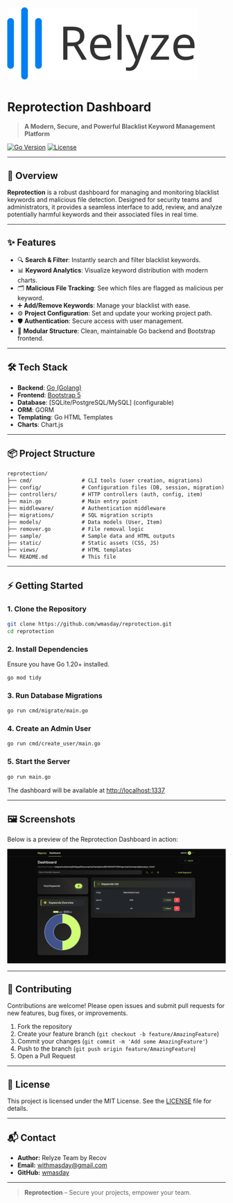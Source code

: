 # ![Hero Icon](static/icon.svg)

# Reprotection Dashboard

> **A Modern, Secure, and Powerful Blacklist Keyword Management Platform**

[![Go Version](https://img.shields.io/badge/Go-1.20+-00ADD8?logo=go)](https://golang.org/) [![License](https://img.shields.io/badge/license-MIT-green.svg)](LICENSE)

---

## 🚀 Overview

**Reprotection** is a robust dashboard for managing and monitoring blacklist keywords and malicious file detection. Designed for security teams and administrators, it provides a seamless interface to add, review, and analyze potentially harmful keywords and their associated files in real time.

---

## ✨ Features

- 🔍 **Search & Filter**: Instantly search and filter blacklist keywords.
- 📊 **Keyword Analytics**: Visualize keyword distribution with modern charts.
- 🗂️ **Malicious File Tracking**: See which files are flagged as malicious per keyword.
- ➕ **Add/Remove Keywords**: Manage your blacklist with ease.
- ⚙️ **Project Configuration**: Set and update your working project path.
- 🛡️ **Authentication**: Secure access with user management.
- 🧩 **Modular Structure**: Clean, maintainable Go backend and Bootstrap frontend.

---

## 🛠️ Tech Stack

- **Backend**: [Go (Golang)](https://golang.org/)
- **Frontend**: [Bootstrap 5](https://getbootstrap.com/)
- **Database**: [SQLite/PostgreSQL/MySQL] (configurable)
- **ORM**: GORM
- **Templating**: Go HTML Templates
- **Charts**: Chart.js

---

## 📦 Project Structure

```text
reprotection/
├── cmd/                # CLI tools (user creation, migrations)
├── config/             # Configuration files (DB, session, migration)
├── controllers/        # HTTP controllers (auth, config, item)
├── main.go             # Main entry point
├── middleware/         # Authentication middleware
├── migrations/         # SQL migration scripts
├── models/             # Data models (User, Item)
├── remover.go          # File removal logic
├── sample/             # Sample data and HTML outputs
├── static/             # Static assets (CSS, JS)
├── views/              # HTML templates
└── README.md           # This file
```

---

## ⚡ Getting Started

### 1. Clone the Repository

```bash
git clone https://github.com/wmasday/reprotection.git
cd reprotection
```

### 2. Install Dependencies

Ensure you have Go 1.20+ installed.

```bash
go mod tidy
```

### 3. Run Database Migrations

```bash
go run cmd/migrate/main.go
```

### 4. Create an Admin User

```bash
go run cmd/create_user/main.go
```

### 5. Start the Server

```bash
go run main.go
```

The dashboard will be available at [http://localhost:1337](http://localhost:1337)

---

## 🖼️ Screenshots

Below is a preview of the Reprotection Dashboard in action:

![Dashboard Screenshot](static/hero.png)

---

## 🤝 Contributing

Contributions are welcome! Please open issues and submit pull requests for new features, bug fixes, or improvements.

1. Fork the repository
2. Create your feature branch (`git checkout -b feature/AmazingFeature`)
3. Commit your changes (`git commit -m 'Add some AmazingFeature'`)
4. Push to the branch (`git push origin feature/AmazingFeature`)
5. Open a Pull Request

---

## 📄 License

This project is licensed under the MIT License. See the [LICENSE](LICENSE) file for details.

---

## 📬 Contact

- **Author:** Relyze Team by Recov
- **Email:** [withmasday@gmail.com](mailto:withmasdayl@gmail.com)
- **GitHub:** [wmasday](https://github.com/wmasday)

---

> **Reprotection** – Secure your projects, empower your team.

